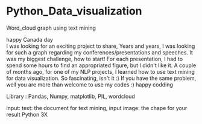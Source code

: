 # Python_Data_visualization
Word_cloud graph using text mining 


happy Canada day  
I was looking for  an exciting project to share, 
Years and years, I was looking for such a graph regarding my conferences/presentations and speeches. It was my biggest challenge, how to start! For each presentation, I had to spend some hours to find an appropriated figure, but I didn't like it. A couple of months ago, for one of my NLP projects, I learned how to use text mining for data visualization. So fascinating, isn't it :)
If you have the same problem, well you are more than welcome to use my codes :) 
happy codding 

Library : 
Pandas, Numpy, matplotlib, PIL, wordcloud

input: text: the document for text mining, 
input image: the chape for your result 
Python 3X 

